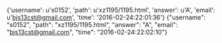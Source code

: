 {'username': u's0152', 'path': u'xz1195/1195.html', 'answer': u'A', 'email': u'bjs13cst@gmail.com', 'time': '2016-02-24:22:01:36'}
{"username": "s0152", "path": "xz1195/1195.html", "answer": "A", "email": "bjs13cst@gmail.com", "time": "2016-02-24:22:02:10"}